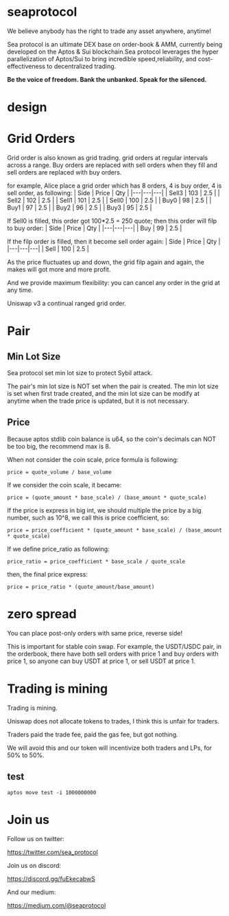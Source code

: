 # seaprotocol
We believe anybody has the right to trade any asset anywhere, anytime!

Sea protocol is an ultimate DEX base on order-book & AMM, currently being developed on the Aptos & Sui blockchain.Sea protocol leverages the hyper parallelization of Aptos/Sui to bring incredible speed,reliability, and cost-effectiveness to decentralized trading.


**Be the voice of freedom. Bank the unbanked. Speak for the silenced.**

# design

# Grid Orders

Grid order is also known as grid trading. grid orders at regular intervals across a range. Buy orders are replaced with sell orders when they fill and sell orders are replaced with buy orders.

for example, Alice place a grid order which has 8 orders, 4 is buy order, 4 is sell order, as following:
| Side  | Price  | Qty  | 
|---|---|---|
| Sell3  | 103  | 2.5  |
| Sell2  | 102  | 2.5  |
| Sell1  | 101  | 2.5  |
| Sell0  | 100  | 2.5  |
| Buy0  |  98 | 2.5  |
| Buy1  |  97 |  2.5 |
| Buy2  |  96 | 2.5  |
| Buy3  |  95 |  2.5 |

If Sell0 is filled, this order got 100*2.5 = 250 quote; then this order will filp to buy order:
| Side  | Price  | Qty  | 
|---|---|---|
| Buy  | 99  | 2.5  |

If the filp order is filled, then it become sell order again:
| Side  | Price  | Qty  | 
|---|---|---|
| Sell  | 100  | 2.5  |

As the price fluctuates up and down, the grid filp again and again, the makes will got more and more profit.

And we provide maximum flexibility: you can cancel any order in the grid at any time.

Uniswap v3 a continual ranged grid order.

# Pair

## Min Lot Size

Sea protocol set min lot size to protect Sybil attack.

The pair's min lot size is NOT set when the pair is created. The min lot size is set when first trade created, and the min lot size can be modify at anytime when the trade price is updated, but it is not necessary.

## Price

Because aptos stdlib coin balance is u64, so the coin's decimals can NOT be too big, the recommend max is 8.

When not consider the coin scale, price formula is following:
```
price = quote_volume / base_volume
```

If we consider the coin scale, it became:
```
price = (quote_amount * base_scale) / (base_amount * quote_scale)
```

If the price is express in big int, we should multiple the price by a big number, such as 10^8, we call this is price coefficient, so:

```
price = price_coefficient * (quote_amount * base_scale) / (base_amount * quote_scale)
```

If we define price_ratio as following:
```
price_ratio = price_coefficient * base_scale / quote_scale
```

then, the final price express:
```
price = price_ratio * (quote_amount/base_amount)
```

# zero spread

You can place post-only orders with same price, reverse side!

This is important for stable coin swap. For example, the USDT/USDC pair, in the orderbook, there have both sell orders with price 1 and buy orders with price 1, so anyone can buy USDT at price 1, or sell USDT at price 1.

# Trading is mining

Trading is mining.

Uniswap does not allocate tokens to trades, I think this is unfair for traders. 

Traders paid the trade fee, paid the gas fee, but got nothing.

We will avoid this and our token will incentivize both traders and LPs, for 50% to 50%.


## test

```
aptos move test -i 1000000000
```

# Join us

Follow us on twitter:

https://twitter.com/sea_protocol

Join us on discord:

https://discord.gg/fuEkecabwS

And our medium:

https://medium.com/@seaprotocol

